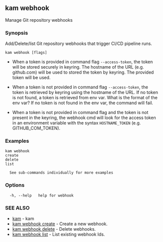 ## kam webhook

Manage Git repository webhooks

### Synopsis

Add/Delete/list Git repository webhooks that trigger CI/CD pipeline runs.

```
kam webhook [flags]
```

* When a token is provided in command flag `--access-token`, the token will be stored securely in keyring. The hostname of the URL (e.g. github.com) will be used to stored the token by keyring. The provided token will be used.

* When a token is not provided in command flag `--access-token`, the token is retrieved by keyring using the hostname of the URL. If no token is not found, a token is retrieved from env var. What is the format of the env var? If no token is not found in the env var, the command will fail.

* When a token is not provided in command flag and the token is not present in the keyring, the webhook cmd will look for the access token in an environment variable with the syntax `HOSTNAME_TOKEN` (e.g. GITHUB_COM_TOKEN).

### Examples

```
kam webhook
create
delete
list

  See sub-commands individually for more examples
```

### Options

```
  -h, --help   help for webhook
```

### SEE ALSO

* [kam](kam.md)	 - kam
* [kam webhook create](kam_webhook_create.md)	 - Create a new webhook.
* [kam webhook delete](kam_webhook_delete.md)	 - Delete webhooks.
* [kam webhook list](kam_webhook_list.md)	 - List existing webhook Ids.

